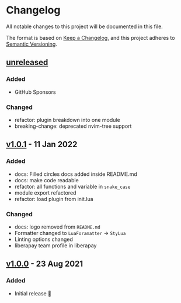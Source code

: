 # Changelog

All notable changes to this project will be documented in this file.

The format is based on [Keep a Changelog](https://keepachangelog.com/en/1.0.0/),
and this project adheres to [Semantic Versioning](https://semver.org/spec/v2.0.0.html).

## [unreleased]

### Added

- GitHub Sponsors

### Changed

- refactor: plugin breakdown into one module
- breaking-change: deprecated nvim-tree support

## [v1.0.1] - 11 Jan 2022

### Added

- docs: Filled circles docs added inside README.md
- docs: make code readable
- refactor: all functions and variable in `snake_case`
- module export refactored
- refactor: load plugin from init.lua

### Changed

- docs: logo removed from `README.md`
- Formatter changed to `LuaForamatter` -> `StyLua`
- Linting options changed
- liberapay team profile in liberapay

## [v1.0.0] - 23 Aug 2021

### Added

- Initial release 🎊

[unreleased]: https://github.com/projekt0n/circles.nvim/compare/v1.0.1...main
[v1.0.1]: https://github.com/projekt0n/circles.nvim/compare/v1.0.1...v1.0.0
[v1.0.0]: https://github.com/projekt0n/circles.nvim/tree/v1.0.0
